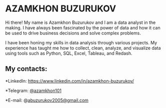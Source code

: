 # AZAMKHON BUZURUKOV 

Hi there! My name is Azamkhon Buzurukov and I am a data analyst in the making. I have always been fascinated by the power of data and how it can be used to drive business decisions and solve complex problems. 

I have been honing my skills in data analysis through various projects. My experience has taught me how to collect, clean, analyze, and visualize data using tools such as Python, SQL, Excel, Tableau, and Redash.

## My contacts:

  *LinkedIn: https://www.linkedin.com/in/azamkhon-buzurukov/
  
  *Telegram: [@azamkhon101](https://t.me/@azamkhon101)
  
  *E-mail: @abuzurukov2005@gmail.com
